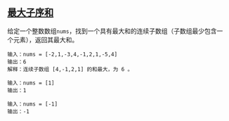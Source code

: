 <!--
 * @Description:
 * @Author: Kotori Y
 * @Date: 2021-04-26 11:00:18
 * @LastEditors: Kotori Y
 * @LastEditTime: 2021-04-26 11:02:28
 * @FilePath: \LeetCode-Code\codes\DynamicProgramming\maximum-subarray\README.md
 * @AuthorMail: kotori@cbdd.me
-->

## [最大子序和](https://leetcode-cn.com/problems/maximum-subarray/)

给定一个整数数组<code>nums</code>，找到一个具有最大和的连续子数组（子数组最少包含一个元素），返回其最大和。

```
输入：nums = [-2,1,-3,4,-1,2,1,-5,4]
输出：6
解释：连续子数组 [4,-1,2,1] 的和最大，为 6 。
```

```
输入：nums = [1]
输出：1
```

```
输入：nums = [-1]
输出：-1
```